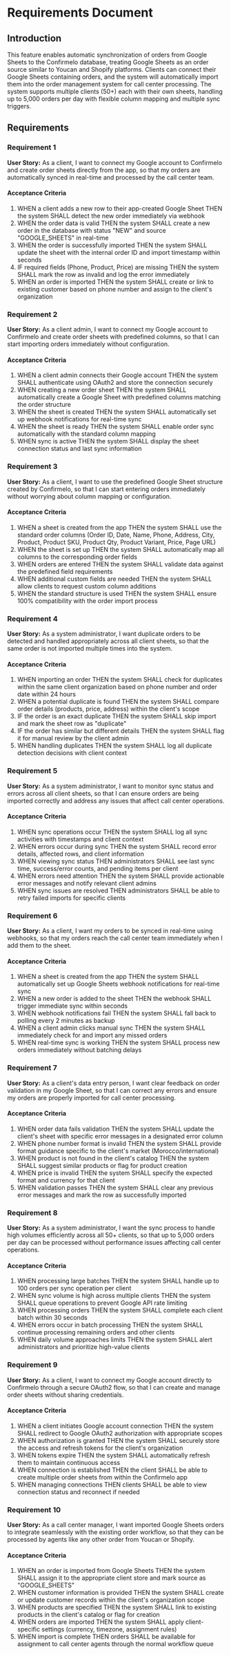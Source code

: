 # Requirements Document

## Introduction

This feature enables automatic synchronization of orders from Google Sheets to the Confirmelo database, treating Google Sheets as an order source similar to Youcan and Shopify platforms. Clients can connect their Google Sheets containing orders, and the system will automatically import them into the order management system for call center processing. The system supports multiple clients (50+) each with their own sheets, handling up to 5,000 orders per day with flexible column mapping and multiple sync triggers.

## Requirements

### Requirement 1

**User Story:** As a client, I want to connect my Google account to Confirmelo and create order sheets directly from the app, so that my orders are automatically synced in real-time and processed by the call center team.

#### Acceptance Criteria

1. WHEN a client adds a new row to their app-created Google Sheet THEN the system SHALL detect the new order immediately via webhook
2. WHEN the order data is valid THEN the system SHALL create a new order in the database with status "NEW" and source "GOOGLE_SHEETS" in real-time
3. WHEN the order is successfully imported THEN the system SHALL update the sheet with the internal order ID and import timestamp within seconds
4. IF required fields (Phone, Product, Price) are missing THEN the system SHALL mark the row as invalid and log the error immediately
5. WHEN an order is imported THEN the system SHALL create or link to existing customer based on phone number and assign to the client's organization

### Requirement 2

**User Story:** As a client admin, I want to connect my Google account to Confirmelo and create order sheets with predefined columns, so that I can start importing orders immediately without configuration.

#### Acceptance Criteria

1. WHEN a client admin connects their Google account THEN the system SHALL authenticate using OAuth2 and store the connection securely
2. WHEN creating a new order sheet THEN the system SHALL automatically create a Google Sheet with predefined columns matching the order structure
3. WHEN the sheet is created THEN the system SHALL automatically set up webhook notifications for real-time sync
4. WHEN the sheet is ready THEN the system SHALL enable order sync automatically with the standard column mapping
5. WHEN sync is active THEN the system SHALL display the sheet connection status and last sync information

### Requirement 3

**User Story:** As a client, I want to use the predefined Google Sheet structure created by Confirmelo, so that I can start entering orders immediately without worrying about column mapping or configuration.

#### Acceptance Criteria

1. WHEN a sheet is created from the app THEN the system SHALL use the standard order columns (Order ID, Date, Name, Phone, Address, City, Product, Product SKU, Product Qty, Product Variant, Price, Page URL)
2. WHEN the sheet is set up THEN the system SHALL automatically map all columns to the corresponding order fields
3. WHEN orders are entered THEN the system SHALL validate data against the predefined field requirements
4. WHEN additional custom fields are needed THEN the system SHALL allow clients to request custom column additions
5. WHEN the standard structure is used THEN the system SHALL ensure 100% compatibility with the order import process

### Requirement 4

**User Story:** As a system administrator, I want duplicate orders to be detected and handled appropriately across all client sheets, so that the same order is not imported multiple times into the system.

#### Acceptance Criteria

1. WHEN importing an order THEN the system SHALL check for duplicates within the same client organization based on phone number and order date within 24 hours
2. WHEN a potential duplicate is found THEN the system SHALL compare order details (products, price, address) within the client's scope
3. IF the order is an exact duplicate THEN the system SHALL skip import and mark the sheet row as "duplicate"
4. IF the order has similar but different details THEN the system SHALL flag it for manual review by the client admin
5. WHEN handling duplicates THEN the system SHALL log all duplicate detection decisions with client context

### Requirement 5

**User Story:** As a system administrator, I want to monitor sync status and errors across all client sheets, so that I can ensure orders are being imported correctly and address any issues that affect call center operations.

#### Acceptance Criteria

1. WHEN sync operations occur THEN the system SHALL log all sync activities with timestamps and client context
2. WHEN errors occur during sync THEN the system SHALL record error details, affected rows, and client information
3. WHEN viewing sync status THEN administrators SHALL see last sync time, success/error counts, and pending items per client
4. WHEN errors need attention THEN the system SHALL provide actionable error messages and notify relevant client admins
5. WHEN sync issues are resolved THEN administrators SHALL be able to retry failed imports for specific clients

### Requirement 6

**User Story:** As a client, I want my orders to be synced in real-time using webhooks, so that my orders reach the call center team immediately when I add them to the sheet.

#### Acceptance Criteria

1. WHEN a sheet is created from the app THEN the system SHALL automatically set up Google Sheets webhook notifications for real-time sync
2. WHEN a new order is added to the sheet THEN the webhook SHALL trigger immediate sync within seconds
3. WHEN webhook notifications fail THEN the system SHALL fall back to polling every 2 minutes as backup
4. WHEN a client admin clicks manual sync THEN the system SHALL immediately check for and import any missed orders
5. WHEN real-time sync is working THEN the system SHALL process new orders immediately without batching delays

### Requirement 7

**User Story:** As a client's data entry person, I want clear feedback on order validation in my Google Sheet, so that I can correct any errors and ensure my orders are properly imported for call center processing.

#### Acceptance Criteria

1. WHEN order data fails validation THEN the system SHALL update the client's sheet with specific error messages in a designated error column
2. WHEN phone number format is invalid THEN the system SHALL provide format guidance specific to the client's market (Morocco/international)
3. WHEN product is not found in the client's catalog THEN the system SHALL suggest similar products or flag for product creation
4. WHEN price is invalid THEN the system SHALL specify the expected format and currency for that client
5. WHEN validation passes THEN the system SHALL clear any previous error messages and mark the row as successfully imported

### Requirement 8

**User Story:** As a system administrator, I want the sync process to handle high volumes efficiently across all 50+ clients, so that up to 5,000 orders per day can be processed without performance issues affecting call center operations.

#### Acceptance Criteria

1. WHEN processing large batches THEN the system SHALL handle up to 100 orders per sync operation per client
2. WHEN sync volume is high across multiple clients THEN the system SHALL queue operations to prevent Google API rate limiting
3. WHEN processing orders THEN the system SHALL complete each client batch within 30 seconds
4. WHEN errors occur in batch processing THEN the system SHALL continue processing remaining orders and other clients
5. WHEN daily volume approaches limits THEN the system SHALL alert administrators and prioritize high-value clients

### Requirement 9

**User Story:** As a client, I want to connect my Google account directly to Confirmelo through a secure OAuth2 flow, so that I can create and manage order sheets without sharing credentials.

#### Acceptance Criteria

1. WHEN a client initiates Google account connection THEN the system SHALL redirect to Google OAuth2 authorization with appropriate scopes
2. WHEN authorization is granted THEN the system SHALL securely store the access and refresh tokens for the client's organization
3. WHEN tokens expire THEN the system SHALL automatically refresh them to maintain continuous access
4. WHEN connection is established THEN the client SHALL be able to create multiple order sheets from within the Confirmelo app
5. WHEN managing connections THEN clients SHALL be able to view connection status and reconnect if needed

### Requirement 10

**User Story:** As a call center manager, I want imported Google Sheets orders to integrate seamlessly with the existing order workflow, so that they can be processed by agents like any other order from Youcan or Shopify.

#### Acceptance Criteria

1. WHEN an order is imported from Google Sheets THEN the system SHALL assign it to the appropriate client store and mark source as "GOOGLE_SHEETS"
2. WHEN customer information is provided THEN the system SHALL create or update customer records within the client's organization scope
3. WHEN products are specified THEN the system SHALL link to existing products in the client's catalog or flag for creation
4. WHEN orders are imported THEN the system SHALL apply client-specific settings (currency, timezone, assignment rules)
5. WHEN import is complete THEN orders SHALL be available for assignment to call center agents through the normal workflow queue